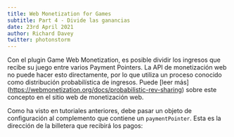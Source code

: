 ```yaml
---
title: Web Monetization for Games
subtitle: Part 4 - Divide las ganancias
date: 23rd April 2021
author: Richard Davey
twitter: photonstorm
---
```


Con el plugin Game Web Monetization, es posible dividir los ingresos que recibe su juego entre varios Payment Pointers. La API de monetización web no puede hacer esto directamente, por lo que utiliza un proceso conocido como distribución probabilística de ingresos. Puede [leer más] (https://webmonetization.org/docs/probabilistic-rev-sharing) sobre este concepto en el sitio web de monetización web.

Como ha visto en tutoriales anteriores, debe pasar un objeto de configuración al complemento que contiene un `paymentPointer`. Esta es la dirección de la billetera que recibirá los pagos: